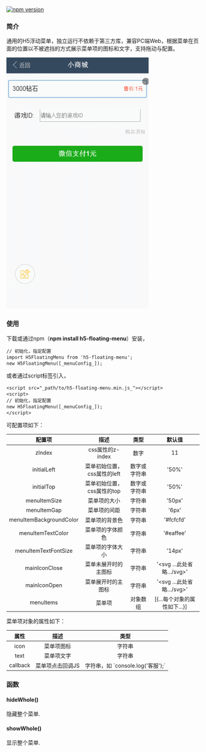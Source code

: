 [![npm version](https://badge.fury.io/js/h5-floating-menu.svg)](https://badge.fury.io/js/h5-floating-menu)

### 简介
通用的H5浮动菜单，独立运行不依赖于第三方库，兼容PC端Web，根据菜单在页面的位置以不被遮挡的方式展示菜单项的图标和文字，支持拖动与配置。

![](https://raw.githubusercontent.com/congzhou09/h5-floating-menu/HEAD/snapshot/autoadaptation.gif)

### 使用

下载或通过npm（__npm install h5-floating-menu__）安装，
```
// 初始化，指定配置
import H5FloatingMenu from 'h5-floating-menu';
new H5FloatingMenu([_menuConfig_]);

```
或者通过script标签引入，
```
<script src="_path/to/h5-floating-menu.min.js_"></script>
<script>
// 初始化，指定配置
new H5FloatingMenu([_menuConfig_]);
</script>
```

可配置项如下：

|配置项|描述|类型|默认值|
|:-:|:-:|:-:|:-:|
|zIndex|css属性的z-index|数字|11|
|initialLeft|菜单初始位置，css属性的left|数字或字符串|'50%'|
|initialTop|菜单初始位置，css属性的top|数字或字符串|'50%'|
|menuItemSize|菜单项的大小|字符串|'50px'|
|menuItemGap|菜单项的间距|字符串|'6px'|
|menuItemBackgroundColor|菜单项的背景色|字符串|'#fcfcfd'|
|menuItemTextColor|菜单项的字体颜色|字符串|'#eaffee'|
|menuItemTextFontSize|菜单项的字体大小|字符串|'14px'|
|mainIconClose|菜单未展开时的主图标|字符串|'<svg ...此处省略.../svg>'|
|mainIconOpen|菜单展开时的主图标|字符串|'<svg ...此处省略.../svg>'|
|menuItems|菜单项|对象数组|[{...每个对象的属性如下...}]|

菜单项对象的属性如下：

|属性|描述|类型|
|:-:|:-:|:-:|
|icon|菜单项图标|字符串|
|text|菜单项文字|字符串|
|callback|菜单项点击回调JS|字符串，如 \`console.log('客服');\`|

### 函数

#### hideWhole()
隐藏整个菜单.

#### showWhole()
显示整个菜单.
